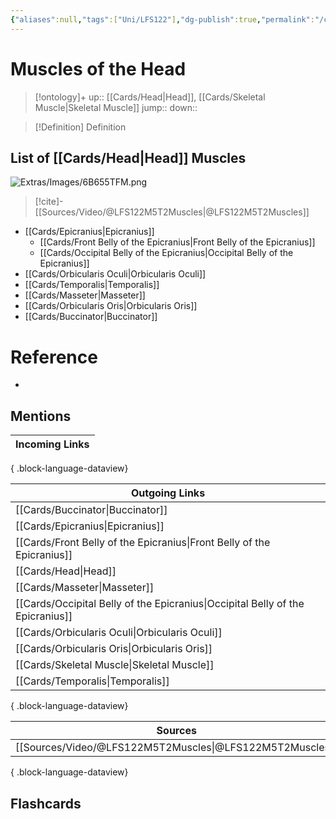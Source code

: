```yaml
---
{"aliases":null,"tags":["Uni/LFS122"],"dg-publish":true,"permalink":"/cards/muscles-of-the-head/","dgPassFrontmatter":true}
---
```


# Muscles of the Head

> [!ontology]+
> up:: [[Cards/Head\|Head]], [[Cards/Skeletal Muscle\|Skeletal Muscle]]
> jump:: 
> down:: 

> [!Definition] Definition

## List of [[Cards/Head\|Head]] Muscles

![Extras/Images/6B655TFM.png](/img/user/Extras/Images/6B655TFM.png)

> [!cite]-
> [[Sources/Video/@LFS122M5T2Muscles\|@LFS122M5T2Muscles]]

- [[Cards/Epicranius\|Epicranius]]
	- [[Cards/Front Belly of the Epicranius\|Front Belly of the Epicranius]]
	- [[Cards/Occipital Belly of the Epicranius\|Occipital Belly of the Epicranius]]
- [[Cards/Orbicularis Oculi\|Orbicularis Oculi]]
- [[Cards/Temporalis\|Temporalis]]
- [[Cards/Masseter\|Masseter]]
- [[Cards/Orbicularis Oris\|Orbicularis Oris]]
- [[Cards/Buccinator\|Buccinator]]

# Reference

- 

## Mentions

| Incoming Links |
| -------------- |

{ .block-language-dataview}

| Outgoing Links                                                                    |
| --------------------------------------------------------------------------------- |
| [[Cards/Buccinator\|Buccinator]]                                               |
| [[Cards/Epicranius\|Epicranius]]                                               |
| [[Cards/Front Belly of the Epicranius\|Front Belly of the Epicranius]]         |
| [[Cards/Head\|Head]]                                                           |
| [[Cards/Masseter\|Masseter]]                                                   |
| [[Cards/Occipital Belly of the Epicranius\|Occipital Belly of the Epicranius]] |
| [[Cards/Orbicularis Oculi\|Orbicularis Oculi]]                                 |
| [[Cards/Orbicularis Oris\|Orbicularis Oris]]                                   |
| [[Cards/Skeletal Muscle\|Skeletal Muscle]]                                     |
| [[Cards/Temporalis\|Temporalis]]                                               |

{ .block-language-dataview}

| Sources                                                     |
| ----------------------------------------------------------- |
| [[Sources/Video/@LFS122M5T2Muscles\|@LFS122M5T2Muscles]] |

{ .block-language-dataview}

## Flashcards